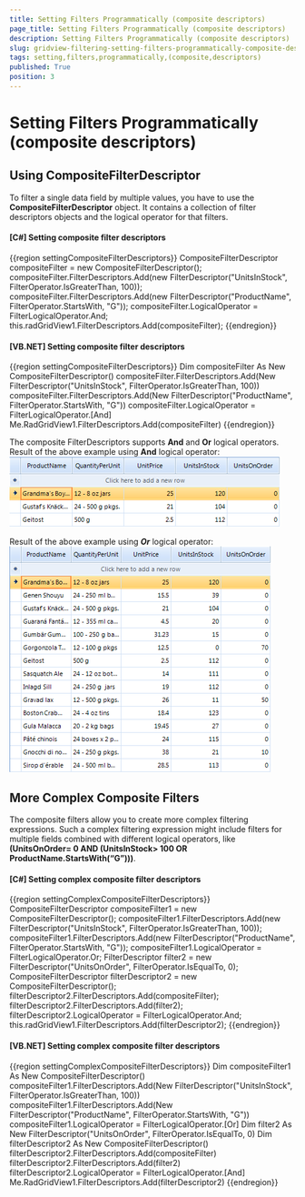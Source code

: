```yaml
---
title: Setting Filters Programmatically (composite descriptors)
page_title: Setting Filters Programmatically (composite descriptors)
description: Setting Filters Programmatically (composite descriptors)
slug: gridview-filtering-setting-filters-programmatically-composite-descriptors
tags: setting,filters,programmatically,(composite,descriptors)
published: True
position: 3
---
```


# Setting Filters Programmatically (composite descriptors)



## Using CompositeFilterDescriptor

To filter a single data field by multiple values, you have to use the __CompositeFilterDescriptor__ object. It contains a collection of filter descriptors objects and the logical operator for that filters.
        

#### __[C#] Setting composite filter descriptors__

{{region settingCompositeFilterDescriptors}}
	            CompositeFilterDescriptor compositeFilter = new CompositeFilterDescriptor();
	            compositeFilter.FilterDescriptors.Add(new FilterDescriptor("UnitsInStock", FilterOperator.IsGreaterThan, 100));
	            compositeFilter.FilterDescriptors.Add(new FilterDescriptor("ProductName", FilterOperator.StartsWith, "G"));
	            compositeFilter.LogicalOperator = FilterLogicalOperator.And;
	            this.radGridView1.FilterDescriptors.Add(compositeFilter);
	{{endregion}}



#### __[VB.NET] Setting composite filter descriptors__

{{region settingCompositeFilterDescriptors}}
	        Dim compositeFilter As New CompositeFilterDescriptor()
	        compositeFilter.FilterDescriptors.Add(New FilterDescriptor("UnitsInStock", FilterOperator.IsGreaterThan, 100))
	        compositeFilter.FilterDescriptors.Add(New FilterDescriptor("ProductName", FilterOperator.StartsWith, "G"))
	        compositeFilter.LogicalOperator = FilterLogicalOperator.[And]
	        Me.RadGridView1.FilterDescriptors.Add(compositeFilter)
	{{endregion}}



The composite FilterDescriptors supports __And__ and __Or__ logical operators. Result of the above example using __And__ logical operator:
        ![gridview-filtering-setting-filters-programmatically-composite-descriptors 001](images/gridview-filtering-setting-filters-programmatically-composite-descriptors001.png)



Result of the above example using *__Or__* logical operator:
        ![gridview-filtering-setting-filters-programmatically-composite-descriptors 002](images/gridview-filtering-setting-filters-programmatically-composite-descriptors002.png)

## More Complex Composite Filters

The composite filters allow you to create more complex filtering expressions. Such a complex filtering expression might include filters for multiple fields combined with different logical operators, like __(UnitsOnOrder= 0 AND (UnitsInStock> 100 OR ProductName.StartsWith(“G”)))__.
        

#### __[C#] Setting complex composite filter descriptors__

{{region settingComplexCompositeFilterDescriptors}}
	            CompositeFilterDescriptor compositeFilter1 = new CompositeFilterDescriptor();
	            compositeFilter1.FilterDescriptors.Add(new FilterDescriptor("UnitsInStock", FilterOperator.IsGreaterThan, 100));
	            compositeFilter1.FilterDescriptors.Add(new FilterDescriptor("ProductName", FilterOperator.StartsWith, "G"));
	            compositeFilter1.LogicalOperator = FilterLogicalOperator.Or;
	            FilterDescriptor filter2 = new FilterDescriptor("UnitsOnOrder", FilterOperator.IsEqualTo, 0);
	            CompositeFilterDescriptor filterDescriptor2 = new CompositeFilterDescriptor();
	            filterDescriptor2.FilterDescriptors.Add(compositeFilter);
	            filterDescriptor2.FilterDescriptors.Add(filter2);
	            filterDescriptor2.LogicalOperator = FilterLogicalOperator.And;
	            this.radGridView1.FilterDescriptors.Add(filterDescriptor2);
	{{endregion}}



#### __[VB.NET] Setting complex composite filter descriptors__

{{region settingComplexCompositeFilterDescriptors}}
	        Dim compositeFilter1 As New CompositeFilterDescriptor()
	        compositeFilter1.FilterDescriptors.Add(New FilterDescriptor("UnitsInStock", FilterOperator.IsGreaterThan, 100))
	        compositeFilter1.FilterDescriptors.Add(New FilterDescriptor("ProductName", FilterOperator.StartsWith, "G"))
	        compositeFilter1.LogicalOperator = FilterLogicalOperator.[Or]
	        Dim filter2 As New FilterDescriptor("UnitsOnOrder", FilterOperator.IsEqualTo, 0)
	        Dim filterDescriptor2 As New CompositeFilterDescriptor()
	        filterDescriptor2.FilterDescriptors.Add(compositeFilter)
	        filterDescriptor2.FilterDescriptors.Add(filter2)
	        filterDescriptor2.LogicalOperator = FilterLogicalOperator.[And]
	        Me.RadGridView1.FilterDescriptors.Add(filterDescriptor2)
	{{endregion}}



